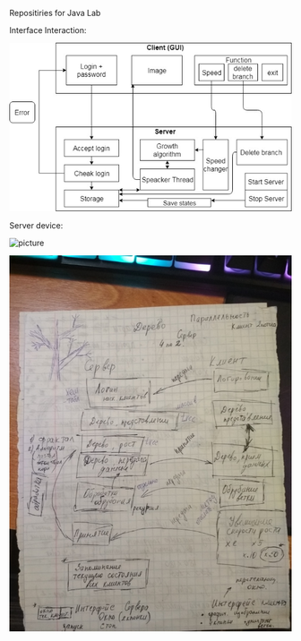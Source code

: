 Repositiries for Java Lab

Interface Interaction:

![picture](Scheme.jpg)

Server device:

![picture](Scheme2.jpg)


![picture](pict.jpg)
